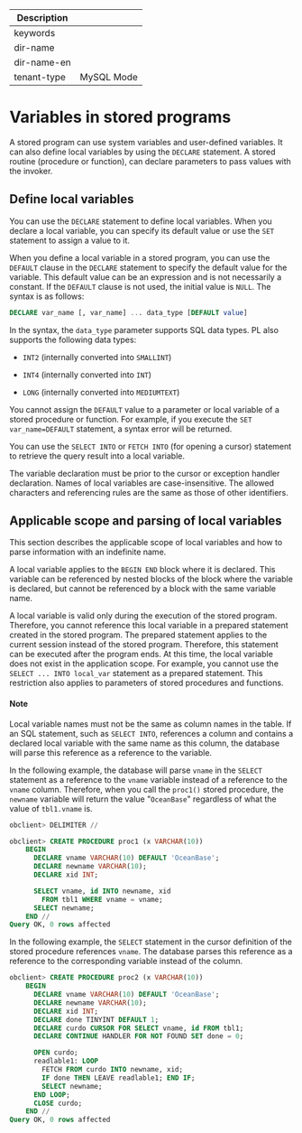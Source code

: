 | Description   |                 |
|---------------|-----------------|
| keywords      |                 |
| dir-name      |                 |
| dir-name-en   |                 |
| tenant-type   | MySQL Mode      |

# Variables in stored programs


A stored program can use system variables and user-defined variables. It can also define local variables by using the `DECLARE` statement. A stored routine (procedure or function), can declare parameters to pass values with the invoker.

## Define local variables

You can use the `DECLARE` statement to define local variables. When you declare a local variable, you can specify its default value or use the `SET` statement to assign a value to it.

When you define a local variable in a stored program, you can use the `DEFAULT` clause in the `DECLARE` statement to specify the default value for the variable. This default value can be an expression and is not necessarily a constant. If the `DEFAULT` clause is not used, the initial value is `NULL`. The syntax is as follows:

```sql
DECLARE var_name [, var_name] ... data_type [DEFAULT value]
```

In the syntax, the `data_type` parameter supports SQL data types. PL also supports the following data types:

* `INT2` (internally converted into `SMALLINT`)

* `INT4` (internally converted into `INT`)

* `LONG` (internally converted into `MEDIUMTEXT`)



You cannot assign the `DEFAULT` value to a parameter or local variable of a stored procedure or function. For example, if you execute the `SET var_name=DEFAULT` statement, a syntax error will be returned.

You can use the `SELECT INTO` or `FETCH INTO` (for opening a cursor) statement to retrieve the query result into a local variable.

The variable declaration must be prior to the cursor or exception handler declaration. Names of local variables are case-insensitive. The allowed characters and referencing rules are the same as those of other identifiers.<!--For more information, see **Schema object names (MySQL mode)** in the Reference Guide.-->

## Applicable scope and parsing of local variables

This section describes the applicable scope of local variables and how to parse information with an indefinite name.

A local variable applies to the `BEGIN END` block where it is declared. This variable can be referenced by nested blocks of the block where the variable is declared, but cannot be referenced by a block with the same variable name.

A local variable is valid only during the execution of the stored program. Therefore, you cannot reference this local variable in a prepared statement created in the stored program. The prepared statement applies to the current session instead of the stored program. Therefore, this statement can be executed after the program ends. At this time, the local variable does not exist in the application scope. For example, you cannot use the `SELECT ... INTO local_var` statement as a prepared statement. This restriction also applies to parameters of stored procedures and functions.

  <main id="notice" type='explain'>
    <h4>Note</h4>
    <p>Local variable names must not be the same as column names in the table. If an SQL statement, such as <code>SELECT INTO</code>, references a column and contains a declared local variable with the same name as this column, the database will parse this reference as a reference to the variable. </p>
  </main>

In the following example, the database will parse `vname` in the `SELECT` statement as a reference to the `vname` variable instead of a reference to the `vname` column. Therefore, when you call the `proc1()` stored procedure, the `newname` variable will return the value "`OceanBase`" regardless of what the value of `tbl1.vname` is.

```sql
obclient> DELIMITER //

obclient> CREATE PROCEDURE proc1 (x VARCHAR(10))
    BEGIN
      DECLARE vname VARCHAR(10) DEFAULT 'OceanBase';
      DECLARE newname VARCHAR(10);
      DECLARE xid INT;

      SELECT vname, id INTO newname, xid
        FROM tbl1 WHERE vname = vname;
      SELECT newname;
    END //
Query OK, 0 rows affected
```

In the following example, the `SELECT` statement in the cursor definition of the stored procedure references `vname`. The database parses this reference as a reference to the corresponding variable instead of the column.

```sql
obclient> CREATE PROCEDURE proc2 (x VARCHAR(10))
    BEGIN
      DECLARE vname VARCHAR(10) DEFAULT 'OceanBase';
      DECLARE newname VARCHAR(10);
      DECLARE xid INT;
      DECLARE done TINYINT DEFAULT 1;
      DECLARE curdo CURSOR FOR SELECT vname, id FROM tbl1;
      DECLARE CONTINUE HANDLER FOR NOT FOUND SET done = 0;

      OPEN curdo;
      readlable1: LOOP
        FETCH FROM curdo INTO newname, xid;
        IF done THEN LEAVE readlable1; END IF;
        SELECT newname;
      END LOOP;
      CLOSE curdo;
    END //
Query OK, 0 rows affected
```



